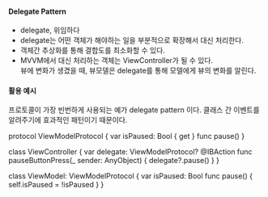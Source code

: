 #### Delegate Pattern
- delegate, 위임하다  
- delegate는 어떤 객체가 해야하는 일을 부분적으로 확장해서 대신 처리한다.
- 객체간 추상화를 통해 결합도를 최소화할 수 있다.
- MVVM에서 대신 처리하는 객체는 ViewController가 될 수 있다.  
뷰에 변화가 생겼을 때, 뷰모델은 delegate를 통해 모델에게 뷰의 변화를 알린다.  

#### 활용 예시
프로토콜이 가장 빈번하게 사용되는 예가 delegate pattern 이다. 클래스 간 이벤트를 알려주기에 효과적인 패턴이기 때문이다.  

protocol ViewModelProtocol {
    var isPaused: Bool { get }
    func pause()
}

class ViewController {
    var delegate: ViewModelProtocol?
    @IBAction func pauseButtonPress(_ sender: AnyObject) {
        delegate?.pause()
    }
}

class ViewModel: ViewModelProtocol {
    var isPaused: Bool
    func pause() {
        self.isPaused = !isPaused
    }
}

